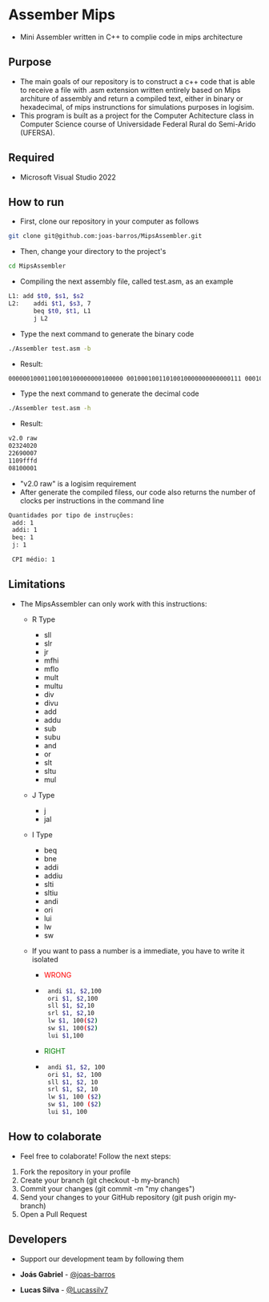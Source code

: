 # Assember Mips
- Mini Assembler written in C++ to complie code in mips architecture
 
 ## Purpose
 - The main goals of our repository is to construct a c++ code that is able to receive a file with .asm extension written entirely based on Mips architure of assembly and return a compiled text, either in binary or hexadecimal, of mips instrunctions for simulations purposes in logisim.
 - This program is built as a project for the Computer Achitecture class in Computer Science course of Universidade Federal Rural do Semi-Arido (UFERSA).

## Required

- Microsoft Visual Studio 2022

 ## How to run

 - First, clone our repository in your computer as follows

 ```bash
 git clone git@github.com:joas-barros/MipsAssembler.git
```
- Then, change your directory to the project's

 ```bash
 cd MipsAssembler
```

- Compiling the next assembly file, called test.asm, as an example 

 ```bash
 L1: add $t0, $s1, $s2 
 L2:    addi $t1, $s3, 7 
        beq $t0, $t1, L1
        j L2
```

- Type the next command to generate the binary code

 ```bash
./Assembler test.asm -b
```

- Result:

 ```bash
 00000010001100100100000000100000 00100010011010010000000000000111 00010001000010011111111111111101 00001000000100000000000000000001
```

- Type the next command to generate the decimal code

 ```bash
./Assembler test.asm -h
```

- Result:

 ```bash
v2.0 raw 
02324020
 22690007
 1109fffd 
 08100001
```

- "v2.0 raw" is a logisim requirement
- After generate the compiled filess, our code also returns the number of clocks per instructions in the command line 

```bash
Quantidades por tipo de instruções:
 add: 1
 addi: 1 
 beq: 1 
 j: 1 

 CPI médio: 1
```

## Limitations

- The MipsAssembler can only work with this instructions:

    - R Type

        - sll
        - slr
        - jr
        - mfhi
        - mflo
        - mult
        - multu
        - div
        - divu
        - add
        - addu
        - sub
        - subu
        - and
        - or
        - slt
        - sltu
        - mul
    
    - J Type

        - j
        - jal

    - I Type

        - beq
        - bne
        - addi
        - addiu
        - slti
        - sltiu
        - andi
        - ori
        - lui
        - lw
        - sw
    
    - If you want to pass a number is a immediate, you have to write it isolated

        - <p style="color:red;">WRONG</p> 
        -  ```bash
            andi $1, $2,100
	        ori $1, $2,100
	        sll $1, $2,10
	        srl $1, $2,10
	        lw $1, 100($2)
	        sw $1, 100($2)
	        lui $1,100
            ```
        
        - <p style="color:green;">RIGHT</p> 
        -  ```bash
            andi $1, $2, 100
	        ori $1, $2, 100
	        sll $1, $2, 10
	        srl $1, $2, 10
	        lw $1, 100 ($2)
	        sw $1, 100 ($2)
	        lui $1, 100
            ```

## How to colaborate

- Feel free to colaborate! Follow the next steps:

1. Fork the repository in your profile
2. Create your branch (git checkout -b my-branch)
3. Commit your changes (git commit -m "my changes")
4. Send your changes to your GitHub repository (git push origin my-branch)
5. Open a Pull Request

## Developers

- Support our development team by following them

- **Joás Gabriel** - [@joas-barros](https://github.com/joas-barros)
- **Lucas Silva** - [@Lucassilv7](https://github.com/Lucassilv7) 